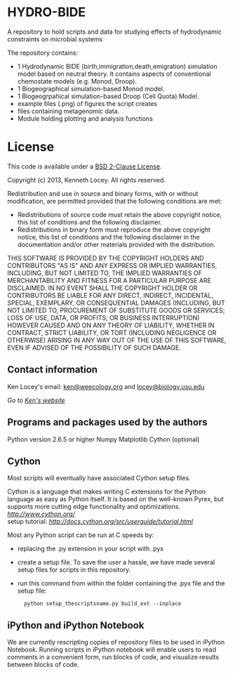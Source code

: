 HYDRO-BIDE
==========

A repository to hold scripts and data for studying effects of hydrodynamic constraints on microbial systems

The repository contains:
* 1 Hydrodynamic BIDE (birth,immigration,death,emigration) simulation model based on neutral theory.
It contains aspects of conventional chemostate models (e.g. Monod, Droop).
* 1 Biogeographical simulation-based Monod model.
* 1 Biogeogrpahical simulation-based Droop (Cell Quota) Model.
* example files (.png) of figures the script creates
* files containing metagenomic data.
* Module holding plotting and analysis functions

License
=======

This code is available under a [BSD 2-Clause License](http://opensource.org/licenses/bsd-license.php).

Copyright (c) 2013, Kenneth Locey. All rights reserved.

Redistribution and use in source and binary forms, with or without modification, are permitted provided that the following conditions are met:

* Redistributions of source code must retain the above copyright notice, this list of conditions and the following disclaimer.
* Redistributions in binary form must reproduce the above copyright notice, this list of conditions and the following disclaimer in the documentation and/or other materials provided with the distribution.

THIS SOFTWARE IS PROVIDED BY THE COPYRIGHT HOLDERS AND CONTRIBUTORS "AS IS" AND ANY EXPRESS OR IMPLIED WARRANTIES, INCLUDING, BUT NOT LIMITED TO, THE IMPLIED WARRANTIES OF MERCHANTABILITY AND FITNESS FOR A PARTICULAR PURPOSE ARE DISCLAIMED. IN NO EVENT SHALL THE COPYRIGHT HOLDER OR CONTRIBUTORS BE LIABLE FOR ANY DIRECT, INDIRECT, INCIDENTAL, SPECIAL, EXEMPLARY, OR CONSEQUENTIAL DAMAGES (INCLUDING, BUT NOT LIMITED TO, PROCUREMENT OF SUBSTITUTE GOODS OR SERVICES; LOSS OF USE, DATA, OR PROFITS; OR BUSINESS INTERRUPTION) HOWEVER CAUSED AND ON ANY THEORY OF LIABILITY, WHETHER IN CONTRACT, STRICT LIABILITY, OR TORT (INCLUDING NEGLIGENCE OR OTHERWISE) ARISING IN ANY WAY OUT OF THE USE OF THIS SOFTWARE, EVEN IF ADVISED OF THE POSSIBILITY OF SUCH DAMAGE.

Contact information
-------------------
Ken Locey's email: ken@weecology.org and locey@biology.usu.edu

*Go to [Ken's website](kenlocey.weecology.org)*


Programs and packages used by the authors
-------------------------------

Python version 2.6.5 or higher
Numpy
Matplotlib
Cython (optional)

Cython
------
Most scripts will eventually have associated Cython setup files.


Cython is a language that makes writing C extensions for the Python language as easy as Python itself.
It is based on the well-known Pyrex, but supports more cutting edge functionality and optimizations.
*http://www.cython.org/*  
setup tutorial: *http://docs.cython.org/src/userguide/tutorial.html*

Most any Python script can be run at C speeds by:
* replacing the .py extension in your script with .pyx
* create a setup file. To save the user a hassle, we have made several setup files for scripts in this repository.
* run this command from within the folder containing the .pyx file and the setup file:


        python setup_thescriptsname.py build_ext --inplace

iPython and iPython Notebook
----------------------------

We are currently rescripting copies of repository files to be used in iPython Notebook. Running scripts in
iPython notebook will enable users to read comments in a convenient form, run blocks of code, and visualize
results between blocks of code. 
